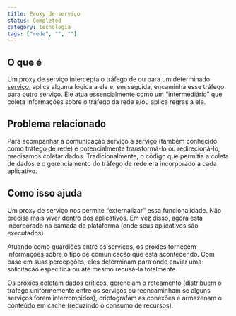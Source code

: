 ```yaml
---
title: Proxy de serviço
status: Completed
category: tecnologia
tags: ["rede", "", ""]
---
```


## O que é

Um proxy de serviço intercepta o tráfego de ou para um determinado [serviço](/pt-br/service/),
aplica alguma lógica a ele e, em seguida, encaminha esse tráfego para outro serviço.
Ele atua essencialmente como um “intermediário” que coleta informações sobre o tráfego da rede e/ou aplica regras a ele.

## Problema relacionado

Para acompanhar a comunicação serviço a serviço (também conhecido como tráfego de rede) e
potencialmente transformá-lo ou redirecioná-lo, precisamos coletar dados.
Tradicionalmente, o código que permitia a coleta de dados e o gerenciamento do tráfego de rede era incorporado a cada aplicativo.

## Como isso ajuda

Um proxy de serviço nos permite “externalizar” essa funcionalidade.
Não precisa mais viver dentro dos aplicativos.
Em vez disso, agora está incorporado na camada da plataforma (onde seus aplicativos são executados).

Atuando como guardiões entre os serviços, os proxies fornecem informações sobre o tipo de comunicação que está acontecendo.
Com base em suas percepções, eles determinam para onde enviar uma solicitação específica ou até mesmo recusá-la totalmente.

Os proxies coletam dados críticos, gerenciam o roteamento (distribuem o tráfego uniformemente entre os serviços ou reencaminham se alguns serviços forem interrompidos),
criptografam as conexões e armazenam o conteúdo em cache (reduzindo o consumo de recursos).
